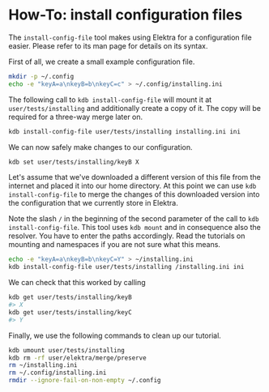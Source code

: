 # How-To: install configuration files

The `install-config-file` tool makes using Elektra for a configuration file easier.
Please refer to its man page for details on its syntax.

First of all, we create a small example configuration file.

```sh
mkdir -p ~/.config
echo -e "keyA=a\nkeyB=b\nkeyC=c" > ~/.config/installing.ini
```

The following call to `kdb install-config-file` will mount it at `user/tests/installing` and additionally create a copy of it.
The copy will be required for a three-way merge later on.

```sh
kdb install-config-file user/tests/installing installing.ini ini
```

We can now safely make changes to our configuration.

```sh
kdb set user/tests/installing/keyB X
```

Let's assume that we've downloaded a different version of this file from the internet and placed it into our home directory.
At this point we can use `kdb install-config-file` to merge the changes of this downloaded version into the configuration that we currently store in Elektra.

Note the slash `/` in the beginning of the second parameter of the call to `kdb install-config-file`.
This tool uses `kdb mount` and in consequence also the resolver.
You have to enter the paths accordingly.
Read the tutorials on mounting and namespaces if you are not sure what this means.

```sh
echo -e "keyA=a\nkeyB=b\nkeyC=Y" > ~/installing.ini
kdb install-config-file user/tests/installing /installing.ini ini
```

We can check that this worked by calling

```sh
kdb get user/tests/installing/keyB
#> X
kdb get user/tests/installing/keyC
#> Y
```

Finally, we use the following commands to clean up our tutorial.

```sh
kdb umount user/tests/installing
kdb rm -rf user/elektra/merge/preserve
rm ~/installing.ini
rm ~/.config/installing.ini
rmdir --ignore-fail-on-non-empty ~/.config
```
